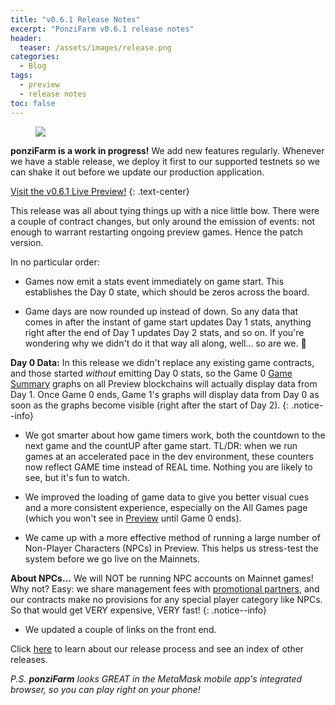 ```yaml
---
title: "v0.6.1 Release Notes"
excerpt: "PonziFarm v0.6.1 release notes"
header:
  teaser: /assets/images/release.png
categories:
  - Blog
tags:
  - preview
  - release notes
toc: false
---
```


<figure class="align-left" style="margin-top: 10px; margin-bottom: 10px; width: 150px;">
    <img src="{{ site.url }}{{ site.baseurl }}/assets/images/release.png">
</figure>

**ponziFarm is a work in progress!** We add new features regularly. Whenever we have a stable release, we deploy it first to our supported testnets so we can shake it out before we update our production application.

<a class="btn btn--primary btn--large" href="https://app-git-preview-0-6-1-ponzifarm.vercel.app/" target="blank">Visit the v0.6.1 Live Preview!</a>
{:  .text-center}

This release was all about tying things up with a nice little bow. There were a couple of contract changes, but only around the emission of events: not enough to warrant restarting ongoing preview games. Hence the patch version.

In no particular order:

* Games now emit a stats event immediately on game start. This establishes the Day 0 state, which should be zeros across the board.

* Game days are now rounded up instead of down. So any data that comes in after the instant of game start updates Day 1 stats, anything right after the end of Day 1 updates Day 2 stats, and so on. If you're wondering why we didn't do it that way all along, well... so are we. 🤣 

**Day 0 Data:** In this release we didn't replace any existing game contracts, and those started _without_ emitting Day 0 stats, so the Game 0 [Game Summary](https://blog.ponzifarm.com/blog/game-summary/) graphs on all Preview blockchains will actually display data from Day 1. Once Game 0 ends, Game 1's graphs will display data from Day 0 as soon as the graphs become visible (right after the start of Day 2).
{: .notice--info}

* We got smarter about how game timers work, both the countdown to the next game and the countUP after game start. TL/DR: when we run games at an accelerated pace in the dev environment, these counters now reflect GAME time instead of REAL time. Nothing you are likely to see, but it's fun to watch.

* We improved the loading of game data to give you better visual cues and a more consistent experience, especially on the All Games page (which you won't see in [Preview](https://app-git-preview-0-6-1-ponzifarm.vercel.app/) until Game 0 ends).

* We came up with a more effective method of running a large number of Non-Player Characters (NPCs) in Preview. This helps us stress-test the system before we go live on the Mainnets. 

**About NPCs...** We will NOT be running NPC accounts on Mainnet games! Why not? Easy: we share management fees with [promotional partners](blog/making-money/#operating-the-game), and our contracts make no provisions for any special player category like NPCs. So that would get VERY expensive, VERY fast!
{: .notice--info}

* We updated a couple of links on the front end.

Click [here](/blog/releases) to learn about our release process and see an index of other releases.

_P.S. **ponziFarm** looks GREAT in the MetaMask mobile app's integrated browser, so you can play right on your phone!_